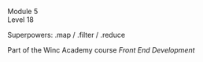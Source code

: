 Module 5  
Level 18  

Superpowers: .map / .filter / .reduce

Part of the Winc Academy course _Front End Development_
